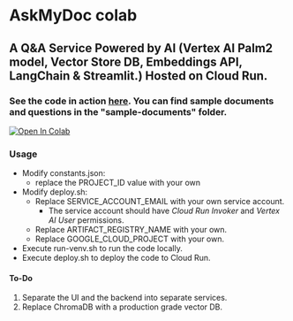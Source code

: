 # AskMyDoc colab

## A Q&A Service Powered by AI (Vertex AI Palm2 model, Vector Store DB, Embeddings API, LangChain & Streamlit.) Hosted on Cloud Run.

### See the code in action [here](https://askmydoc.app/). You can find sample documents and questions in the "sample-documents" folder.

<a href="https://colab.sandbox.google.com/drive/1Sw9Hr-x9P8gy505TQ8gV2WND2fs8PD_4?resourcekey=0-xk7yw3YuoU02NhvJhXxClw">
  <img src="https://colab.research.google.com/assets/colab-badge.svg" alt="Open In Colab"/>
</a>


### Usage

* Modify constants.json:
    * replace the PROJECT_ID value with your own
* Modify deploy.sh:
    * Replace SERVICE_ACCOUNT_EMAIL with your own service account. 
      * The service account should have _Cloud Run Invoker_ and _Vertex AI User_ permissions.
    * Replace ARTIFACT_REGISTRY_NAME with your own.
    * Replace GOOGLE_CLOUD_PROJECT with your own.
* Execute run-venv.sh to run the code locally.
* Execute deploy.sh to deploy the code to Cloud Run.

#### To-Do
1. Separate the UI and the backend into separate services. 
2. Replace ChromaDB with a production grade vector DB.
